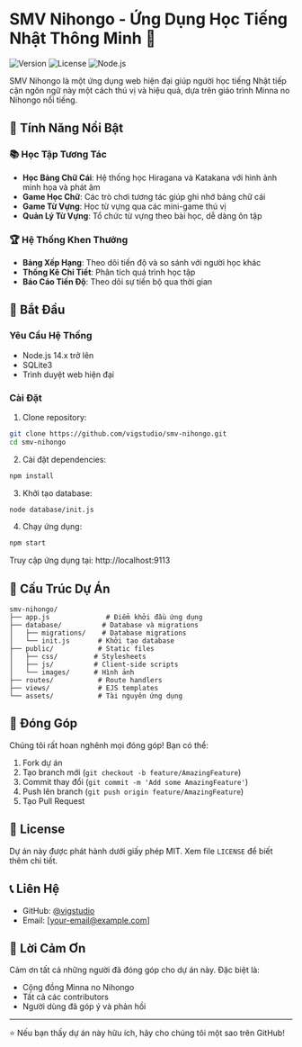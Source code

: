 # SMV Nihongo - Ứng Dụng Học Tiếng Nhật Thông Minh 🎌

![Version](https://img.shields.io/badge/version-1.0.0-blue.svg)
![License](https://img.shields.io/badge/license-MIT-green.svg)
![Node.js](https://img.shields.io/badge/Node.js-14.x-brightgreen.svg)

SMV Nihongo là một ứng dụng web hiện đại giúp người học tiếng Nhật tiếp cận ngôn ngữ này một cách thú vị và hiệu quả, dựa trên giáo trình Minna no Nihongo nổi tiếng.

## 🌟 Tính Năng Nổi Bật

### 📚 Học Tập Tương Tác

- **Học Bảng Chữ Cái**: Hệ thống học Hiragana và Katakana với hình ảnh minh họa và phát âm
- **Game Học Chữ**: Các trò chơi tương tác giúp ghi nhớ bảng chữ cái
- **Game Từ Vựng**: Học từ vựng qua các mini-game thú vị
- **Quản Lý Từ Vựng**: Tổ chức từ vựng theo bài học, dễ dàng ôn tập

### 🏆 Hệ Thống Khen Thưởng

- **Bảng Xếp Hạng**: Theo dõi tiến độ và so sánh với người học khác
- **Thống Kê Chi Tiết**: Phân tích quá trình học tập
- **Báo Cáo Tiến Độ**: Theo dõi sự tiến bộ qua thời gian

## 🚀 Bắt Đầu

### Yêu Cầu Hệ Thống

- Node.js 14.x trở lên
- SQLite3
- Trình duyệt web hiện đại

### Cài Đặt

1. Clone repository:

```bash
git clone https://github.com/vigstudio/smv-nihongo.git
cd smv-nihongo
```

2. Cài đặt dependencies:

```bash
npm install
```

3. Khởi tạo database:

```bash
node database/init.js
```

4. Chạy ứng dụng:

```bash
npm start
```

Truy cập ứng dụng tại: http://localhost:9113

## 📁 Cấu Trúc Dự Án

```
smv-nihongo/
├── app.js              # Điểm khởi đầu ứng dụng
├── database/          # Database và migrations
│   ├── migrations/    # Database migrations
│   └── init.js       # Khởi tạo database
├── public/           # Static files
│   ├── css/         # Stylesheets
│   ├── js/          # Client-side scripts
│   └── images/      # Hình ảnh
├── routes/           # Route handlers
├── views/            # EJS templates
└── assets/           # Tài nguyên ứng dụng
```

## 🤝 Đóng Góp

Chúng tôi rất hoan nghênh mọi đóng góp! Bạn có thể:

1. Fork dự án
2. Tạo branch mới (`git checkout -b feature/AmazingFeature`)
3. Commit thay đổi (`git commit -m 'Add some AmazingFeature'`)
4. Push lên branch (`git push origin feature/AmazingFeature`)
5. Tạo Pull Request

## 📝 License

Dự án này được phát hành dưới giấy phép MIT. Xem file `LICENSE` để biết thêm chi tiết.

## 📞 Liên Hệ

- GitHub: [@vigstudio](https://github.com/vigstudio)
- Email: [your-email@example.com]

## 🙏 Lời Cảm Ơn

Cảm ơn tất cả những người đã đóng góp cho dự án này. Đặc biệt là:

- Cộng đồng Minna no Nihongo
- Tất cả các contributors
- Người dùng đã góp ý và phản hồi

---

⭐️ Nếu bạn thấy dự án này hữu ích, hãy cho chúng tôi một sao trên GitHub!
